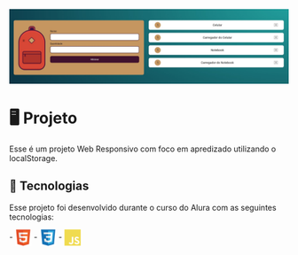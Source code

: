 <div>
  <img src="/images/projeto.jpg" alt="Demonstração do projeto" widht="100%" />
</div>

# 🖥️ Projeto

<p>
  Esse é um projeto Web Responsivo com foco em apredizado utilizando o localStorage.
</p>

## 🚀 Tecnologias

<p>
 Esse projeto foi desenvolvido durante o curso do Alura com as seguintes tecnologias: 
  <div>
  - <img align="center" alt="Renan-Js" height="30" widht="40" src="https://raw.githubusercontent.com/devicons/devicon/master/icons/html5/html5-original.svg">
  - <img align="center" alt="Renan-Js" height="30" widht="40" src="https://raw.githubusercontent.com/devicons/devicon/master/icons/css3/css3-original.svg">
  - <img align="center" alt="Renan-Js" height="30" widht="40" src="https://raw.githubusercontent.com/devicons/devicon/master/icons/javascript/javascript-plain.svg">
  </div>
</p>
